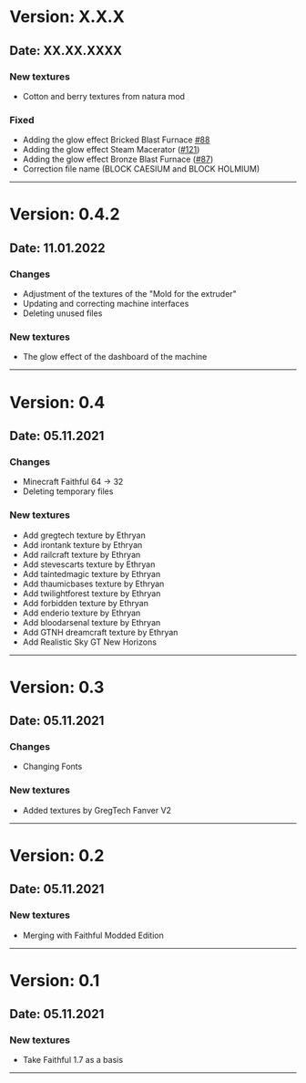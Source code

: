 # Version: X.X.X

## Date: XX.XX.XXXX

### New textures

- Cotton and berry textures from natura mod

### Fixed

- Adding the glow effect Bricked Blast Furnace [#88](https://github.com/Eldrinn-Elantey/URP-Universal-Minecraft-Resourcepacks/issues/88)
- Adding the glow effect Steam Macerator ([#121](https://github.com/Eldrinn-Elantey/URP-Universal-Minecraft-Resourcepacks/issues/121))
- Adding the glow effect Bronze Blast Furnace ([#87](https://github.com/Eldrinn-Elantey/URP-Universal-Minecraft-Resourcepacks/issues/87))
- Correction file name (BLOCK CAESIUM and BLOCK HOLMIUM)

---

# Version: 0.4.2

## Date: 11.01.2022

### Changes

- Adjustment of the textures of the "Mold for the extruder"
- Updating and correcting machine interfaces
- Deleting unused files

### New textures

- The glow effect of the dashboard of the machine

---

# Version: 0.4

## Date: 05.11.2021

### Changes

- Minecraft Faithful 64 -> 32
- Deleting temporary files

### New textures

- Add gregtech texture by Ethryan
- Add irontank texture by Ethryan
- Add railcraft texture by Ethryan
- Add stevescarts texture by Ethryan
- Add taintedmagic texture by Ethryan
- Add thaumicbases texture by Ethryan
- Add twilightforest texture by Ethryan
- Add forbidden texture by Ethryan
- Add enderio texture by Ethryan
- Add bloodarsenal texture by Ethryan
- Add GTNH dreamcraft texture by Ethryan
- Add Realistic Sky GT New Horizons

---

# Version: 0.3

## Date: 05.11.2021

### Changes

- Changing Fonts

### New textures

- Added textures by GregTech Fanver V2

---

# Version: 0.2

## Date: 05.11.2021

### New textures

- Merging with Faithful Modded Edition

---

# Version: 0.1

## Date: 05.11.2021

### New textures

- Take Faithful 1.7 as a basis

---
